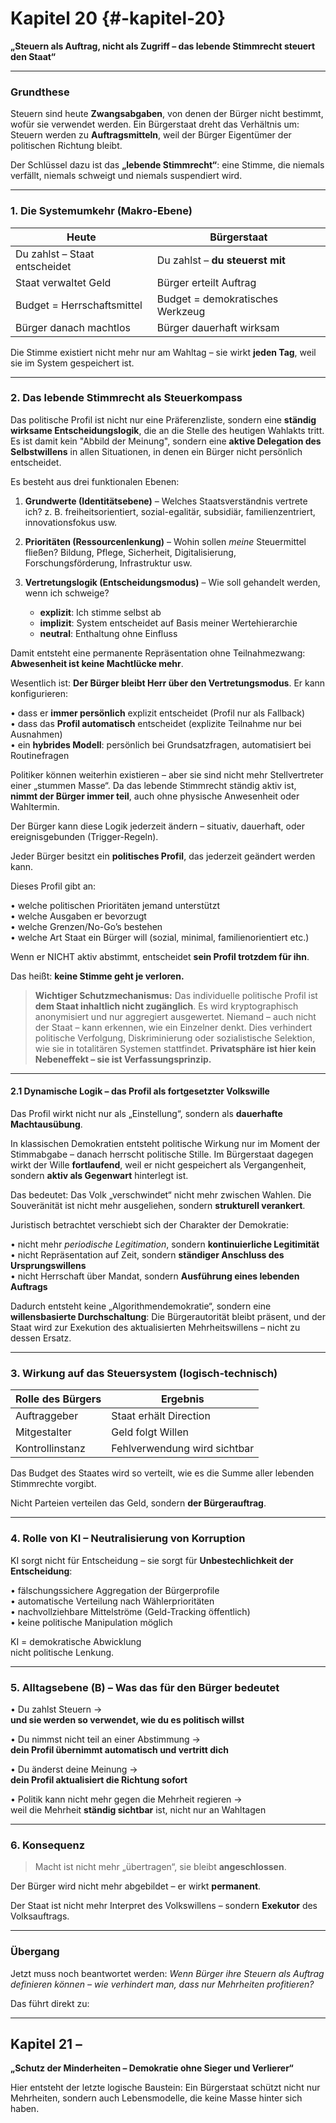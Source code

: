 # Kapitel 20 {#-kapitel-20}

**„Steuern als Auftrag, nicht als Zugriff – das lebende Stimmrecht steuert den Staat“**

---

### Grundthese

Steuern sind heute **Zwangsabgaben**, von denen der Bürger nicht bestimmt, wofür sie verwendet werden.
Ein Bürgerstaat dreht das Verhältnis um:
Steuern werden zu **Auftragsmitteln**, weil der Bürger Eigentümer der politischen Richtung bleibt.

Der Schlüssel dazu ist das
**„lebende Stimmrecht“**:
eine Stimme, die niemals verfällt, niemals schweigt und niemals suspendiert wird.

---

### 1. Die Systemumkehr (Makro-Ebene)

| Heute                         | Bürgerstaat                      |
| ----------------------------- | -------------------------------- |
| Du zahlst – Staat entscheidet | Du zahlst – **du steuerst mit**  |
| Staat verwaltet Geld          | Bürger erteilt Auftrag           |
| Budget = Herrschaftsmittel    | Budget = demokratisches Werkzeug |
| Bürger danach machtlos        | Bürger dauerhaft wirksam         |

Die Stimme existiert nicht mehr nur am Wahltag –
sie wirkt **jeden Tag**, weil sie im System gespeichert ist.

---

### 2. Das lebende Stimmrecht als Steuerkompass

Das politische Profil ist nicht nur eine Präferenzliste, sondern eine **ständig wirksame Entscheidungslogik**, die an die Stelle des heutigen Wahlakts tritt. Es ist damit kein "Abbild der Meinung", sondern eine **aktive Delegation des Selbstwillens** in allen Situationen, in denen ein Bürger nicht persönlich entscheidet.

Es besteht aus drei funktionalen Ebenen:

1. **Grundwerte (Identitätsebene)** – Welches Staatsverständnis vertrete ich?
   z. B. freiheitsorientiert, sozial-egalitär, subsidiär, familienzentriert, innovationsfokus usw.

2. **Prioritäten (Ressourcenlenkung)** – Wohin sollen *meine* Steuermittel fließen?
   Bildung, Pflege, Sicherheit, Digitalisierung, Forschungsförderung, Infrastruktur usw.

3. **Vertretungslogik (Entscheidungsmodus)** – Wie soll gehandelt werden, wenn ich schweige?

   * **explizit**: Ich stimme selbst ab
   * **implizit**: System entscheidet auf Basis meiner Wertehierarchie
   * **neutral**: Enthaltung ohne Einfluss

Damit entsteht eine permanente Repräsentation ohne Teilnahmezwang: **Abwesenheit ist keine Machtlücke mehr**.

Wesentlich ist: **Der Bürger bleibt Herr über den Vertretungsmodus**. Er kann konfigurieren:

• dass er **immer persönlich** explizit entscheidet (Profil nur als Fallback)  
• dass das **Profil automatisch** entscheidet (explizite Teilnahme nur bei Ausnahmen)  
• ein **hybrides Modell**: persönlich bei Grundsatzfragen, automatisiert bei Routinefragen  

Politiker können weiterhin existieren – aber sie sind nicht mehr Stellvertreter einer „stummen Masse“.
Da das lebende Stimmrecht ständig aktiv ist, **nimmt der Bürger immer teil**, auch ohne physische Anwesenheit oder Wahltermin.

Der Bürger kann diese Logik jederzeit ändern – situativ, dauerhaft, oder ereignisgebunden (Trigger-Regeln).

Jeder Bürger besitzt ein **politisches Profil**,
das jederzeit geändert werden kann.

Dieses Profil gibt an:

• welche politischen Prioritäten jemand unterstützt  
• welche Ausgaben er bevorzugt  
• welche Grenzen/No-Go’s bestehen  
• welche Art Staat ein Bürger will (sozial, minimal, familienorientiert etc.)  

Wenn er NICHT aktiv abstimmt,
entscheidet **sein Profil trotzdem für ihn**.

Das heißt:
**keine Stimme geht je verloren.**

> **Wichtiger Schutzmechanismus:**
> Das individuelle politische Profil ist **dem Staat inhaltlich nicht zugänglich**.
> Es wird kryptographisch anonymisiert und nur aggregiert ausgewertet.
> Niemand – auch nicht der Staat – kann erkennen, wie ein Einzelner denkt.
> Dies verhindert politische Verfolgung, Diskriminierung oder sozialistische Selektion,
> wie sie in totalitären Systemen stattfindet.
> **Privatsphäre ist hier kein Nebeneffekt – sie ist Verfassungsprinzip.**

---

#### 2.1 Dynamische Logik – das Profil als fortgesetzter Volkswille

Das Profil wirkt nicht nur als „Einstellung“, sondern als **dauerhafte Machtausübung**.

In klassischen Demokratien entsteht politische Wirkung nur im Moment der Stimmabgabe – danach herrscht politische Stille.
Im Bürgerstaat dagegen wirkt der Wille **fortlaufend**, weil er nicht gespeichert als Vergangenheit, sondern **aktiv als Gegenwart** hinterlegt ist.

Das bedeutet: Das Volk „verschwindet“ nicht mehr zwischen Wahlen.
Die Souveränität ist nicht mehr ausgeliehen, sondern **strukturell verankert**.

Juristisch betrachtet verschiebt sich der Charakter der Demokratie:

• nicht mehr *periodische Legitimation*, sondern **kontinuierliche Legitimität**  
• nicht Repräsentation auf Zeit, sondern **ständiger Anschluss des Ursprungswillens**  
• nicht Herrschaft über Mandat, sondern **Ausführung eines lebenden Auftrags**  

Dadurch entsteht keine „Algorithmendemokratie“, sondern eine **willensbasierte Durchschaltung**:
Die Bürgerautorität bleibt präsent, und der Staat wird zur Exekution des aktualisierten Mehrheitswillens – nicht zu dessen Ersatz.

---

### 3. Wirkung auf das Steuersystem (logisch-technisch)

| Rolle des Bürgers | Ergebnis                     |
| ----------------- | ---------------------------- |
| Auftraggeber      | Staat erhält Direction       |
| Mitgestalter      | Geld folgt Willen            |
| Kontrollinstanz   | Fehlverwendung wird sichtbar |

Das Budget des Staates wird so verteilt,
wie es die Summe aller lebenden Stimmrechte vorgibt.

Nicht Parteien verteilen das Geld,
sondern **der Bürgerauftrag**.

---

### 4. Rolle von KI – Neutralisierung von Korruption

KI sorgt nicht für Entscheidung –
sie sorgt für **Unbestechlichkeit der Entscheidung**:

• fälschungssichere Aggregation der Bürgerprofile  
• automatische Verteilung nach Wählerprioritäten  
• nachvollziehbare Mittelströme (Geld-Tracking öffentlich)  
• keine politische Manipulation möglich  

KI = demokratische Abwicklung  
nicht politische Lenkung.

---

### 5. Alltagsebene (B) – Was das für den Bürger bedeutet

• Du zahlst Steuern →  
  **und sie werden so verwendet, wie du es politisch willst**

• Du nimmst nicht teil an einer Abstimmung →  
  **dein Profil übernimmt automatisch und vertritt dich**

• Du änderst deine Meinung →  
  **dein Profil aktualisiert die Richtung sofort**

• Politik kann nicht mehr gegen die Mehrheit regieren →  
  weil die Mehrheit **ständig sichtbar** ist, nicht nur an Wahltagen

---

### 6. Konsequenz

> Macht ist nicht mehr „übertragen“,
> sie bleibt **angeschlossen**.

Der Bürger wird nicht mehr abgebildet –
er wirkt **permanent**.

Der Staat ist nicht mehr Interpret des Volkswillens –
sondern **Exekutor** des Volksauftrags.

---

### Übergang

Jetzt muss noch beantwortet werden:
*Wenn Bürger ihre Steuern als Auftrag definieren können – wie verhindert man, dass nur Mehrheiten profitieren?*

Das führt direkt zu:

---

## Kapitel 21 –

**„Schutz der Minderheiten – Demokratie ohne Sieger und Verlierer“**

Hier entsteht der letzte logische Baustein:
Ein Bürgerstaat schützt nicht nur Mehrheiten,
sondern auch Lebensmodelle, die keine Masse hinter sich haben.
